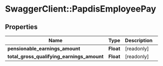 # SwaggerClient::PapdisEmployeePay

## Properties
Name | Type | Description | Notes
------------ | ------------- | ------------- | -------------
**pensionable_earnings_amount** | **Float** | [readonly] | [optional] 
**total_gross_qualifying_earnings_amount** | **Float** | [readonly] | [optional] 

